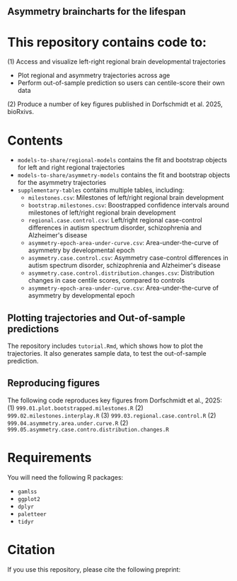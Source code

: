 ## Asymmetry braincharts for the lifespan

# This repository contains code to:

(1) Access and visualize left-right regional brain developmental trajectories
 - Plot regional and asymmetry trajectories across age
 - Perform out-of-sample prediction so users can centile-score their own data

(2) Produce a number of key figures published in Dorfschmidt et al. 2025, bioRxivs. 


# Contents
 - `models-to-share/regional-models` contains the fit and bootstrap objects for left and right regional trajectories
 - `models-to-share/asymmetry-models` contains the fit and bootstrap objects for the asymmetry trajectories
 - `supplementary-tables` contains multiple tables, including:
      - `milestones.csv`: Milestones of left/right regional brain development
      - `bootstrap.milestones.csv`: Boostrapped confidence intervals around milestones of left/right regional brain development
      - `regional.case.control.csv`: Left/right regional case-control differences in autism spectrum disorder, schizophrenia and Alzheimer's disease
      - `asymmetry-epoch-area-under-curve.csv`: Area-under-the-curve of asymmetry by developmental epoch
      - `asymmetry.case.control.csv`: Asymmetry case-control differences in autism spectrum disorder, schizophrenia and Alzheimer's disease
      - `asymmetry.case.control.distribution.changes.csv`: Distribution changes in case centile scores, compared to controls
      - `asymmetry-epoch-area-under-curve.csv`: Area-under-the-curve of asymmetry by developmental epoch


## Plotting trajectories and Out-of-sample predictions
The repository includes `tutorial.Rmd`, which shows how to plot the trajectories. It also generates sample data, to test the out-of-sample prediction. 

## Reproducing figures
The following code reproduces key figures from Dorfschmidt et al., 2025:
(1) `999.01.plot.bootstrapped.milestones.R`
(2) `999.02.milestones.interplay.R`
(3) `999.03.regional.case.control.R`
(2) `999.04.asymmetry.area.under.curve.R`
(2) `999.05.asymmetry.case.contro.distribution.changes.R`


# Requirements
You will need the following R packages:
- `gamlss`
- `ggplot2`
- `dplyr`
- `paletteer`
- `tidyr`

# Citation
If you use this repository, please cite the following preprint:


